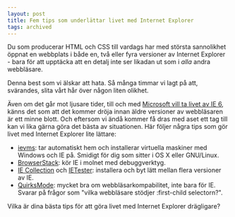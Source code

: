 ```yaml
---
layout: post
title: Fem tips som underlättar livet med Internet Explorer
tags: archived
---
```


Du som producerar HTML och CSS till vardags har med största sannolikhet öppnat en webbplats i både en, två eller fyra versioner av Internet Explorer - bara för att upptäcka att en detalj inte ser likadan ut som i *alla* andra webbläsare.

Denna best som vi älskar att hata. Så många timmar vi lagt på att, svärandes, slita vårt hår över någon liten olikhet.

Även om det går mot ljusare tider, till och med [Microsoft vill ta livet av IE 6](http://www.ie6countdown.com), känns det som att det kommer dröja innan äldre versioner av webbläsaren är ett minne blott. Och eftersom vi ändå kommer få dras med aset ett tag till kan vi lika gärna göra det bästa av situationen. Här följer några tips som gör livet med Internet Explorer lite lättare:

* [ievms](https://github.com/xdissent/ievms): tar automatiskt hem och installerar virtuella maskiner med Windows och IE på. Smidigt för dig som sitter i OS X eller GNU/Linux.
* [BrowserStack](http://www.browserstack.com): kör IE i molnet med debuggverktyg.
* [IE Collection](http://finalbuilds.com/iecollection.htm) och [IETester](http://www.my-debugbar.com/wiki/IETester/HomePage): installera och byt lätt mellan flera versioner av IE.
* [QuirksMode](http://www.quirksmode.org/compatibility.html): mycket bra om webbläsarkompabilitet, inte bara för IE. Svarar på frågor som "vilka webbläsare stödjer :first-child selectorn?".

Vilka är dina bästa tips för att göra livet med Internet Explorer drägligare?
